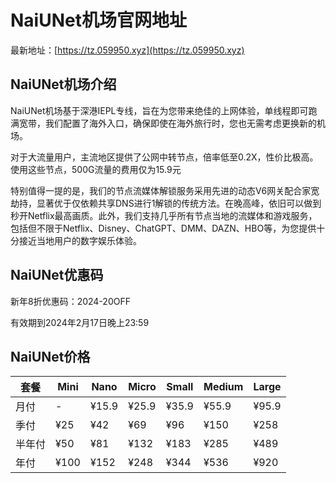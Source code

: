 # NaiUNet机场官网地址

最新地址：[https://tz.059950.xyz](https://tz.059950.xyz)

## NaiUNet机场介绍

NaiUNet机场基于深港IEPL专线，旨在为您带来绝佳的上网体验，单线程即可跑满宽带，我们配置了海外入口，确保即使在海外旅行时，您也无需考虑更换新的机场。

对于大流量用户，主流地区提供了公网中转节点，倍率低至0.2X，性价比极高。使用这些节点，500G流量的费用仅为15.9元

特别值得一提的是，我们的节点流媒体解锁服务采用先进的动态V6网关配合家宽劫持，显著优于仅依赖共享DNS进行1解锁的传统方法。在晚高峰，依旧可以做到秒开Netflix最高画质。此外，我们支持几乎所有节点当地的流媒体和游戏服务，包括但不限于Netflix、Disney、ChatGPT、DMM、DAZN、HBO等，为您提供十分接近当地用户的数字娱乐体验。

## NaiUNet优惠码

新年8折优惠码：2024-20OFF

有效期到2024年2月17日晚上23:59

## NaiUNet价格

|套餐|Mini|Nano|Micro|Small|Medium|Large|
|----|----|----|----|----|----|----|
|月付|-|¥15.9|¥25.9|¥35.9|¥55.9|¥95.9|
|季付|¥25|¥42|¥69|¥96|¥150|¥258|
|半年付|¥50|¥81|¥132|¥183|¥285|¥489|
|年付|¥100|¥152|¥248|¥344|¥536|¥920|

